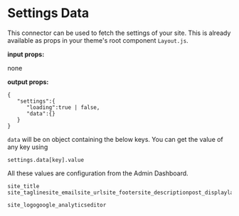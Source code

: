# Settings Data



This connector can be used to fetch the settings of your site. This is already available as props in your theme's root component `Layout.js`.

**input props:**

none

**output props:**

```text
{
   "settings":{         
      "loading":true | false,      
      "data":{}
   }
}
```

`data` will be on object containing the below keys. You can get the value of any key using

```text
settings.data[key].value
```

All these values are configuration from the Admin Dashboard.

```text
site_title site_taglinesite_emailsite_urlsite_footersite_descriptionpost_displaylayout_displaysocial_twittersocial_facebooksocial_instagramsocial_githubtext_notfoundtext_posts_emptysidebar_latest_post_countsidebar_aboutmenucsslocalethemebannerdisplayAuthorInfodisqus_id

site_logogoogle_analyticseditor
```

